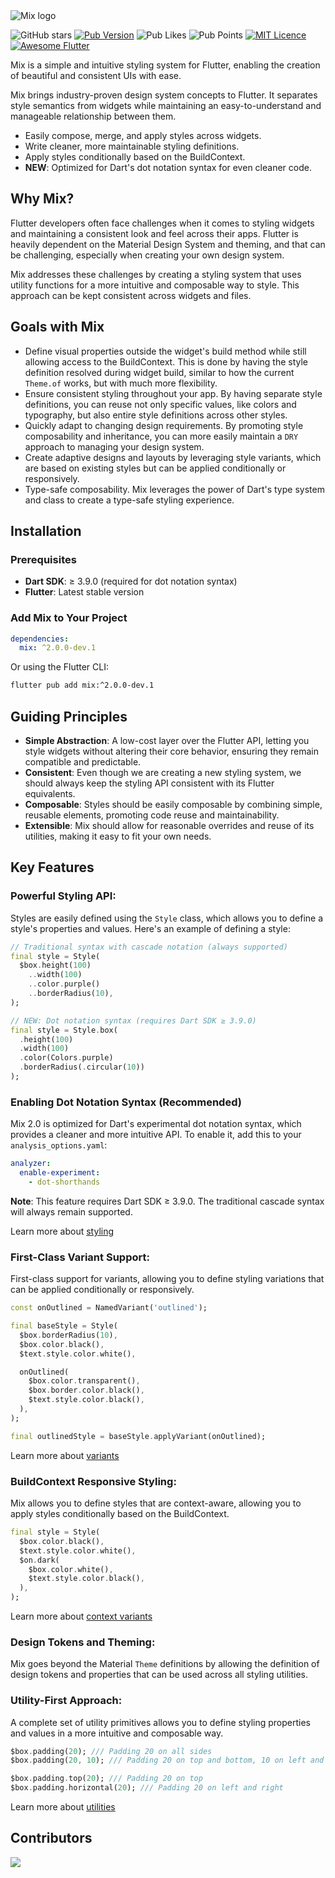 <picture>
  <source media="(prefers-color-scheme: dark)" srcset="https://raw.githubusercontent.com/leoafarias/mix/main/assets/dark.svg">
  <img alt="Mix logo" src="https://raw.githubusercontent.com/leoafarias/mix/main/assets/light.svg">
</picture>

![GitHub stars](https://img.shields.io/github/stars/btwld/mix?style=for-the-badge&logo=GitHub&logoColor=black&labelColor=white&color=dddddd)
[![Pub Version](https://img.shields.io/pub/v/mix?label=version&style=for-the-badge)](https://pub.dev/packages/mix/changelog)
![Pub Likes](https://img.shields.io/pub/likes/mix?label=Pub%20Likes&style=for-the-badge)
![Pub Points](https://img.shields.io/pub/points/mix?label=Pub%20Points&style=for-the-badge) [![MIT Licence](https://img.shields.io/github/license/leoafarias/mix?style=for-the-badge&longCache=true)](https://opensource.org/licenses/mit-license.php) [![Awesome Flutter](https://img.shields.io/badge/awesome-flutter-purple?longCache=true&style=for-the-badge)](https://github.com/Solido/awesome-flutter)

Mix is a simple and intuitive styling system for Flutter, enabling the creation of beautiful and consistent UIs with ease.

Mix brings industry-proven design system concepts to Flutter. It separates style semantics from widgets while maintaining an easy-to-understand and manageable relationship between them.

-  Easily compose, merge, and apply styles across widgets.
-  Write cleaner, more maintainable styling definitions.
-  Apply styles conditionally based on the BuildContext.
-  **NEW**: Optimized for Dart's dot notation syntax for even cleaner code.

## Why Mix?

Flutter developers often face challenges when it comes to styling widgets and maintaining a consistent look and feel across their apps. Flutter is heavily dependent on the Material Design System and theming, and that can be challenging, especially when creating your own design system.

Mix addresses these challenges by creating a styling system that uses utility functions for a more intuitive and composable way to style. This approach can be kept consistent across widgets and files.

## Goals with Mix

- Define visual properties outside the widget's build method while still allowing access to the BuildContext. This is done by having the style definition resolved during widget build, similar to how the current `Theme.of` works, but with much more flexibility.
- Ensure consistent styling throughout your app. By having separate style definitions, you can reuse not only specific values, like colors and typography, but also entire style definitions across other styles.
- Quickly adapt to changing design requirements. By promoting style composability and inheritance, you can more easily maintain a `DRY` approach to managing your design system.
- Create adaptive designs and layouts by leveraging style variants, which are based on existing styles but can be applied conditionally or responsively.
- Type-safe composability. Mix leverages the power of Dart's type system and class to create a type-safe styling experience.

## Installation

### Prerequisites

- **Dart SDK**: ≥ 3.9.0 (required for dot notation syntax)
- **Flutter**: Latest stable version

### Add Mix to Your Project

```yaml
dependencies:
  mix: ^2.0.0-dev.1
```

Or using the Flutter CLI:

```bash
flutter pub add mix:^2.0.0-dev.1
```

## Guiding Principles

-  **Simple Abstraction**: A low-cost layer over the Flutter API, letting you style widgets without altering their core behavior, ensuring they remain compatible and predictable.
-  **Consistent**: Even though we are creating a new styling system, we should always keep the styling API consistent with its Flutter equivalents.
-  **Composable**: Styles should be easily composable by combining simple, reusable elements, promoting code reuse and maintainability.
-  **Extensible**: Mix should allow for reasonable overrides and reuse of its utilities, making it easy to fit your own needs.

## Key Features

### **Powerful Styling API**:

Styles are easily defined using the `Style` class, which allows you to define a style's properties and values. Here's an example of defining a style:

```dart
// Traditional syntax with cascade notation (always supported)
final style = Style(
  $box.height(100)
    ..width(100)
    ..color.purple()
    ..borderRadius(10),
);

// NEW: Dot notation syntax (requires Dart SDK ≥ 3.9.0)
final style = Style.box(
  .height(100)
  .width(100)
  .color(Colors.purple)
  .borderRadius(.circular(10))
);
```

### Enabling Dot Notation Syntax (Recommended)

Mix 2.0 is optimized for Dart's experimental dot notation syntax, which provides a cleaner and more intuitive API. To enable it, add this to your `analysis_options.yaml`:

```yaml
analyzer:
  enable-experiment:
    - dot-shorthands
```

**Note**: This feature requires Dart SDK ≥ 3.9.0. The traditional cascade syntax will always remain supported.

Learn more about [styling](https://fluttermix.com/docs/guides/styling)

### **First-Class Variant Support**:

First-class support for variants, allowing you to define styling variations that can be applied conditionally or responsively.

```dart {1, 8-12, 15}
const onOutlined = NamedVariant('outlined');

final baseStyle = Style(
  $box.borderRadius(10),
  $box.color.black(),
  $text.style.color.white(),

  onOutlined(
    $box.color.transparent(),
    $box.border.color.black(),
    $text.style.color.black(),
  ),
);

final outlinedStyle = baseStyle.applyVariant(onOutlined);
```

Learn more about [variants](https://fluttermix.com/docs/guides/variants)

### **BuildContext Responsive Styling**:

Mix allows you to define styles that are context-aware, allowing you to apply styles conditionally based on the BuildContext.

```dart {4-7}
final style = Style(
  $box.color.black(),
  $text.style.color.white(),
  $on.dark(
    $box.color.white(),
    $text.style.color.black(),
  ),
);
```

Learn more about [context variants](https://fluttermix.com/docs/guides/variants#context-variants)

### **Design Tokens and Theming**:

Mix goes beyond the Material `Theme` definitions by allowing the definition of design tokens and properties that can be used across all styling utilities.

### **Utility-First Approach**:

A complete set of utility primitives allows you to define styling properties and values in a more intuitive and composable way.

```dart
$box.padding(20); /// Padding 20 on all sides
$box.padding(20, 10); /// Padding 20 on top and bottom, 10 on left and right

$box.padding.top(20); /// Padding 20 on top
$box.padding.horizontal(20); /// Padding 20 on left and right
```

Learn more about [utilities](https://fluttermix.com/docs/overview/utility-first)

## Contributors

<a href="https://github.com/btwld/mix/graphs/contributors">
  <img src="https://contrib.rocks/image?repo=btwld/mix" />
</a>
